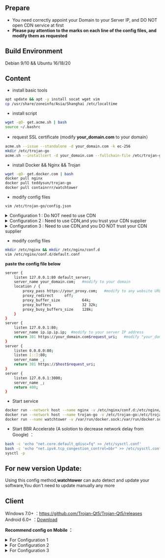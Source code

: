 ## Prepare 
- You need correctly appoint your Domain to your Server IP, and DO NOT open CDN service at first	   
- **Please pay attention to the marks on each line of the config files, and modify them as requested**    	
## Build Environment	
Debian 9/10 && Ubuntu 16/18/20
## Content 
- install basic tools   
```bash
apt update && apt -y install socat wget vim
cp /usr/share/zoneinfo/Asia/Shanghai /etc/localtime
```
- install script	 
```bash
wget -qO- get.acme.sh | bash 
source ~/.bashrc
```
- request SSL certificate (modify **your_domain.com** to your domain）  
```bash
acme.sh --issue --standalone -d your_domain.com -k ec-256
mkdir /etc/trojan-go
acme.sh --installcert -d your_domain.com --fullchain-file /etc/trojan-go/server.crt --key-file /etc/trojan-go/server.key --ecc
```
- install Docker && Nginx && Trojan    
```bash
wget -qO- get.docker.com | bash
docker pull nginx
docker pull teddysun/trojan-go
docker pull containrrr/watchtower
```
- modify config files
```bash
vim /etc/trojan-go/config.json
```

<details>
<summary>Configuration 1 : Do NOT need to use CDN</summary>

```bash
{
    "run_type": "server",
    "local_addr": "0.0.0.0",
    "local_port": 443,
    "remote_addr": "127.0.0.1",
    "remote_port": 80,
    "password": [
        "password0"  #modify to your password
    ],
    "ssl": {
        "verify": true,
        "verify_hostname": true,
        "cert": "/etc/trojan-go/server.crt",
        "key": "/etc/trojan-go/server.key",
	    "sni": "your_domain.com",    #modify to your domain
        "fallback_port": 3000 
    }
}
```
</details>

<details>
<summary>Configuration 2 : Need to use CDN,and you trust your CDN supplier</summary>

```bash
{
    "run_type": "server",
    "local_addr": "0.0.0.0",
    "local_port": 443,
    "remote_addr": "127.0.0.1",
    "remote_port": 80,
    "password": [
        "password0"  #modify to your password
    ],
    "ssl": {
        "verify": true,
        "verify_hostname": true,
        "cert": "/etc/trojan-go/server.crt",
        "key": "/etc/trojan-go/server.key",
	    "sni": "your_domain.com",    #modify to your domain
        "fallback_port": 3000 
    },
    "websocket": {
    "enabled": true,
    "path": "/your_path",  #modify to your path
    "hostname": "your_domain.com"   #modify to your domain
    }
}
```
</details>  

<details>
<summary>Configuration 3 : Need to use CDN,and you DO NOT trust your CDN supplier</summary>

```bash
{
    "run_type": "server",
    "local_addr": "0.0.0.0",
    "local_port": 443,
    "remote_addr": "127.0.0.1",
    "remote_port": 80,
    "password": [
        "password0"  #modify to your password
    ],
    "ssl": {
        "verify": true,
        "verify_hostname": true,
        "cert": "/etc/trojan-go/server.crt",
        "key": "/etc/trojan-go/server.key",
	    "sni": "your_domain.com",    #modify to your domain
        "fallback_port": 3000 
    },
    "websocket": {
    "enabled": true,
    "path": "/your_path",  #modify to your path
    "hostname": "your_domain.com"   #modify to your domain
    },
    "shadowsocks": {
    "enabled": true,
    "method": "AES-128-GCM",
    "password": "password1"   #modify to another password
  }
}
```
</details>

- modify config files
```bash
mkdir /etc/nginx && mkdir /etc/nginx/conf.d
vim /etc/nginx/conf.d/default.conf
```
**paste the config file below**  
```bash
server {
    listen 127.0.0.1:80 default_server;
    server_name your_domain.com;   #modify to your domain
    location / {
        proxy_pass https://your_proxy.com;   #modify to any website URL you want to disguise  
        proxy_redirect     off;
        proxy_buffer_size          64k; 
        proxy_buffers              32 32k; 
        proxy_busy_buffers_size    128k;  
    }
}
server {
    listen 127.0.0.1:80;
    server_name ip.ip.ip.ip;  #modify to your server IP address
    return 301 https://your_domain.com$request_uri;   #modify "your_domain.com" to your domain
}
server {
    listen 0.0.0.0:80;
    listen [::]:80;
    server_name _;
    return 301 https://$host$request_uri;
}
server {
	listen 127.0.0.1:3000;
	server_name _;
	return 400;
}
```
- Start service  
```bash
docker run --network host --name nginx -v /etc/nginx/conf.d:/etc/nginx/conf.d --restart=always -d nginx
docker run --network host --name trojan-go -v /etc/trojan-go:/etc/trojan-go --restart=always -d teddysun/trojan-go
docker run --name watchtower -v /var/run/docker.sock:/var/run/docker.sock --restart unless-stopped -d containrrr/watchtower --cleanup
```
- Start BBR Accelerate (A solotion to decrease network delay from Google) ： 
```bash
bash -c 'echo "net.core.default_qdisc=fq" >> /etc/sysctl.conf'
bash -c 'echo "net.ipv4.tcp_congestion_control=bbr" >> /etc/sysctl.conf'
sysctl -p
```
## For new version Update:
Using this config method,**watchtower** can auto detect and update your software,You don't need to update manually any more

## Client 
Windows 7.0+ ：https://github.com/Trojan-Qt5/Trojan-Qt5/releases   
Android 6.0+ ：[Download](https://github.com/charlieethan/firewall-proxy/releases/download/V0.7.7/Igniter-Go-v0.7.7.apk)			

**Recommend config on Mobile ：**		
<details>
<summary>For Configuration 1</summary>

```bash
{
    "run_type": "client",
    "local_addr": "127.0.0.1",
    "local_port": 1080,
    "remote_addr": "your_domain",
    "remote_port": 443,
    "password": [
        "your_password"
    ],
    "ssl": {
        "verify": true,
	"verify_hostname": true,
        "sni": "your_domain",
        "session_ticket": true,
        "reuse_session": true,
        "fingerprint": "firefox"
    },
    "mux": {
        "enabled": true,
        "concurrency": 8,
        "idle_timeout": 60
    }
}
```
</details>

<details>
<summary>For Configuration 2</summary>

```bash
{
    "run_type": "client",
    "local_addr": "127.0.0.1",
    "local_port": 1080,
    "remote_addr": "your_domain",
    "remote_port": 443,
    "password": [
        "your_password"
    ],
    "ssl": {
        "verify": true,
	"verify_hostname": true,
        "sni": "your_domain",
        "session_ticket": true,
        "reuse_session": true,
        "fingerprint": "firefox"
    },
    "mux": {
        "enabled": true,
        "concurrency": 8,
        "idle_timeout": 60
    },
    "websocket": {
    "enabled": true,
    "path": "/your_path", 
    "hostname": "your_domain.com"  
    }
}
```
</details>

<details>
<summary>For Configuration 3</summary>

```bash
{
    "run_type": "client",
    "local_addr": "127.0.0.1",
    "local_port": 1080,
    "remote_addr": "your_domain",
    "remote_port": 443,
    "password": [
        "your_password"
    ],
    "ssl": {
        "verify": true,
	"verify_hostname": true,
        "sni": "your_domain",
        "session_ticket": true,
        "reuse_session": true,
        "fingerprint": "firefox"
    },
    "mux": {
        "enabled": true,
        "concurrency": 8,
        "idle_timeout": 60
    },
    "websocket": {
    "enabled": true,
    "path": "/your_path", 
    "hostname": "your_domain.com"  
    },
    "shadowsocks": {
    "enabled": true,
    "method": "AES-128-GCM",
    "password": "password1" 
  }
}
```
</details>
